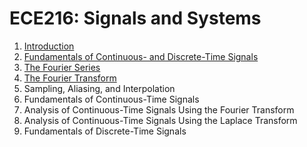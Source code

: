 # ECE216: Signals and Systems
1. [Introduction](/ECE216/1_Introduction.pdf)
2. [Fundamentals of Continuous- and Discrete-Time Signals](/ECE216/2_FundamentalsOfSignals.pdf)
3. [The Fourier Series](/ECE216/3_FourierSeries.pdf)
4. [The Fourier Transform](/ECE216/4_FourierTransform.pdf)
5. Sampling, Aliasing, and Interpolation
6. Fundamentals of Continuous-Time Signals
7. Analysis of Continuous-Time Signals Using the Fourier Transform
8. Analysis of Continuous-Time Signals Using the Laplace Transform
9. Fundamentals of Discrete-Time Signals
